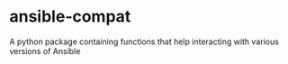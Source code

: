 # ansible-compat
A python package containing functions that help interacting with various versions of Ansible
